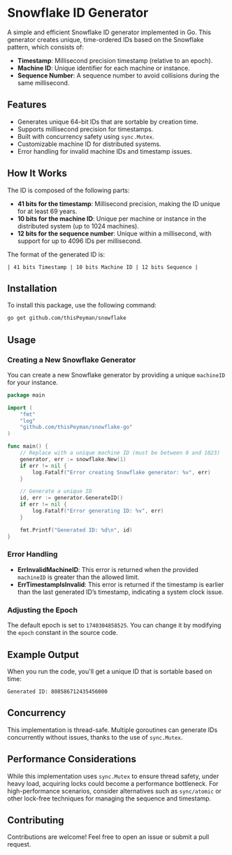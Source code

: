 # Snowflake ID Generator

A simple and efficient Snowflake ID generator implemented in Go. This generator creates unique, time-ordered IDs based on the Snowflake pattern, which consists of:

- **Timestamp**: Millisecond precision timestamp (relative to an epoch).
- **Machine ID**: Unique identifier for each machine or instance.
- **Sequence Number**: A sequence number to avoid collisions during the same millisecond.

## Features

- Generates unique 64-bit IDs that are sortable by creation time.
- Supports millisecond precision for timestamps.
- Built with concurrency safety using `sync.Mutex`.
- Customizable machine ID for distributed systems.
- Error handling for invalid machine IDs and timestamp issues.

## How It Works

The ID is composed of the following parts:

- **41 bits for the timestamp**: Millisecond precision, making the ID unique for at least 69 years.
- **10 bits for the machine ID**: Unique per machine or instance in the distributed system (up to 1024 machines).
- **12 bits for the sequence number**: Unique within a millisecond, with support for up to 4096 IDs per millisecond.

The format of the generated ID is:

```
| 41 bits Timestamp | 10 bits Machine ID | 12 bits Sequence |
```

## Installation

To install this package, use the following command:

```bash
go get github.com/thisPeyman/snowflake
```

## Usage

### Creating a New Snowflake Generator

You can create a new Snowflake generator by providing a unique `machineID` for your instance.

```go
package main

import (
	"fmt"
	"log"
	"github.com/thisPeyman/snowflake-go"
)

func main() {
	// Replace with a unique machine ID (must be between 0 and 1023)
	generator, err := snowflake.New(1)
	if err != nil {
		log.Fatalf("Error creating Snowflake generator: %v", err)
	}

	// Generate a unique ID
	id, err := generator.GenerateID()
	if err != nil {
		log.Fatalf("Error generating ID: %v", err)
	}

	fmt.Printf("Generated ID: %d\n", id)
}
```

### Error Handling

- **ErrInvalidMachineID**: This error is returned when the provided `machineID` is greater than the allowed limit.
- **ErrTimestampIsInvalid**: This error is returned if the timestamp is earlier than the last generated ID’s timestamp, indicating a system clock issue.

### Adjusting the Epoch

The default epoch is set to `1740304858525`. You can change it by modifying the `epoch` constant in the source code.

## Example Output

When you run the code, you'll get a unique ID that is sortable based on time:

```
Generated ID: 808586712435456000
```

## Concurrency

This implementation is thread-safe. Multiple goroutines can generate IDs concurrently without issues, thanks to the use of `sync.Mutex`.

## Performance Considerations

While this implementation uses `sync.Mutex` to ensure thread safety, under heavy load, acquiring locks could become a performance bottleneck. For high-performance scenarios, consider alternatives such as `sync/atomic` or other lock-free techniques for managing the sequence and timestamp.

## Contributing

Contributions are welcome! Feel free to open an issue or submit a pull request.